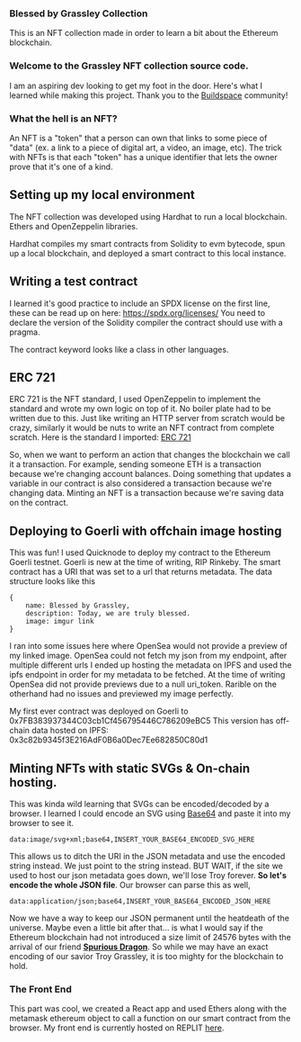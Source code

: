 ### Blessed by Grassley Collection

This is an NFT collection made in order to learn a bit about the Ethereum blockchain.

### Welcome to the Grassley NFT collection source code.
I am an aspiring dev looking to get my foot in the door. Here's what I learned while making this project.
Thank you to the <a href="https://www.buildspace.so/">Buildspace</a> community!

### What the hell is an NFT?
An NFT is a "token" that a person can own that links to some piece of "data" (ex. a link to a piece of digital art, a video, an image, etc). The trick with NFTs is that each "token" has a unique identifier that lets the owner prove that it's one of a kind.


## Setting up my local environment
The NFT collection was developed using Hardhat to run a local blockchain. Ethers and OpenZeppelin libraries.

Hardhat compiles my smart contracts from Solidity to evm bytecode, spun up a local blockchain, and deployed a smart contract to this local instance.

## Writing a test contract
I learned it's good practice to include an SPDX license on the first line, these can be read up on here: https://spdx.org/licenses/
You need to declare the version of the Solidity compiler the contract should use with a pragma. 

The contract keyword looks like a class in other languages.

## ERC 721
ERC 721 is the NFT standard, I used OpenZeppelin to implement the standard and wrote my own logic on top of it. No boiler plate had to be
written due to this. Just like writing an HTTP server from scratch would be crazy, similarly it would be nuts to write an NFT contract from complete scratch.
Here is the standard I imported: <a href="https://github.com/OpenZeppelin/openzeppelin-contracts/blob/master/contracts/token/ERC721/ERC721.sol?utm_source=buildspace.so&utm_medium=buildspace_project">ERC 721</a>

So, when we want to perform an action that changes the blockchain we call it a transaction. For example, sending someone ETH is a transaction because we're changing account balances. Doing something that updates a variable in our contract is also considered a transaction because we're changing data. Minting an NFT is a transaction because we're saving data on the contract.


## Deploying to Goerli with offchain image hosting
This was fun! I used Quicknode to deploy my contract to the Ethereum Goerli testnet. Goerli is new at the time of writing, RIP Rinkeby.
The smart contract has a URI that was set to a url that returns metadata. The data structure looks like this
```
{
    name: Blessed by Grassley,
    description: Today, we are truly blessed.
    image: imgur link
} 
```

I ran into some issues here where OpenSea would not provide a preview of my
linked image. OpenSea could not fetch my json from my endpoint, after multiple different urls I ended up hosting the metadata on IPFS and
used the ipfs endpoint in order for my metadata to be fetched. At the time of writing OpenSea did not provide previews due to a null uri_token.
Rarible on the otherhand had no issues and previewed my image perfectly.


My first ever contract was deployed on Goerli to 0x7FB383937344C03cb1Cf456795446C786209eBC5
This version has off-chain data hosted on IPFS: 0x3c82b9345f3E216AdF0B6a0Dec7Ee682850C80d1


## Minting NFTs with static SVGs & On-chain hosting.
This was kinda wild learning that SVGs can be encoded/decoded by a browser. I learned I could encode an SVG using <a target="_blank" href="https://www.utilities-online.info/base64?utm_source=buildspace.so&utm_medium=buildspace_project">Base64</a> and paste it into my browser to see it.

```
data:image/svg+xml;base64,INSERT_YOUR_BASE64_ENCODED_SVG_HERE
```

This allows us to ditch the URI in the JSON metadata and use the encoded string instead. We just point to the string instead.
BUT WAIT, if the site we used to host our json metadata goes down, we'll lose Troy forever. <b>So let's encode the whole JSON file</b>.
Our browser can parse this as well,

```
data:application/json;base64,INSERT_YOUR_BASE64_ENCODED_JSON_HERE
```

Now we have a way to keep our JSON permanent until the heatdeath of the universe. Maybe even a little bit after that... is what I would say if the Ethereum blockchain had not introduced a size limit of 24576 bytes with the arrival of our friend <a href="https://ethereum.org/en/developers/tutorials/downsizing-contracts-to-fight-the-contract-size-limit/" target="_blank"><b>Spurious Dragon</b></a>. So while we may have an exact encoding of our savior Troy Grassley, it is too mighty for the blockchain to hold.

### The Front End
This part was cool, we created a React app and used Ethers along with the metamask ethereum object to call a function on our smart contract from the browser. My front end is currently hosted on REPLIT <a target="_blank" href="https://nft-starter-project.plutoxi.repl.co/">here</a>. 